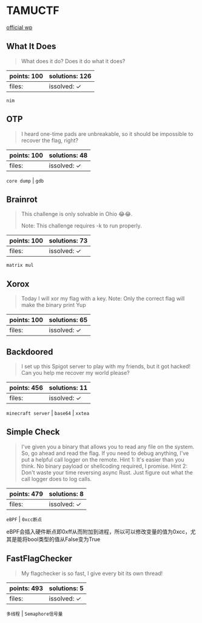 ﻿# TAMUCTF

[official wp](https://github.com/tamuctf/tamuctf-2025)

## What It Does

> What does it do? Does it do what it does?

| points: 100 | solutions: 126 |
|-------|-------|
| files:  | issolved: ✓ |

`nim`

## OTP

> I heard one-time pads are unbreakable, so it should be impossible to recover the flag, right?

| points: 100 | solutions: 48 |
|-------|-------|
| files:  | issolved: ✓ |

`core dump` | `gdb`

## Brainrot

> This challenge is only solvable in Ohio 😂😂.
> 
> Note: This challenge requires -k to run properly.

| points: 100 | solutions: 73 |
|-------|-------|
| files:  | issolved: ✓ |

`matrix mul`

## Xorox

> Today I will xor my flag with a key.
> Note: Only the correct flag will make the binary print Yup

| points: 100 | solutions: 65 |
|-------|-------|
| files:  | issolved: ✓ |

## Backdoored

> I set up this Spigot server to play with my friends, but it got hacked! Can you help me recover my world please?

| points: 456 | solutions: 11 |
|-------|-------|
| files:  | issolved: ✓ |

`minecraft server` | `base64` | `xxtea`

## Simple Check

> I've given you a binary that allows you to read any file on the system. So, go ahead and read the flag. If you need to debug anything, I've put a helpful call logger on the remote.
> Hint 1: It's easier than you think. No binary payload or shellcoding required, I promise.
> Hint 2: Don't waste your time reversing async Rust. Just figure out what the call logger does to log calls.

| points: 479 | solutions: 8 |
|-------|-------|
| files:  | issolved: ✓ |

`eBPF` | `0xcc断点`

eBPF会插入硬件断点即0xff从而附加到进程，所以可以修改变量的值为0xcc，尤其是能将bool类型的值从False变为True

## FastFlagChecker

> My flagchecker is so fast, I give every bit its own thread!

| points: 493 | solutions: 5 |
|-------|-------|
| files:  | issolved: ✓ |

`多线程` | `Semaphore信号量`


